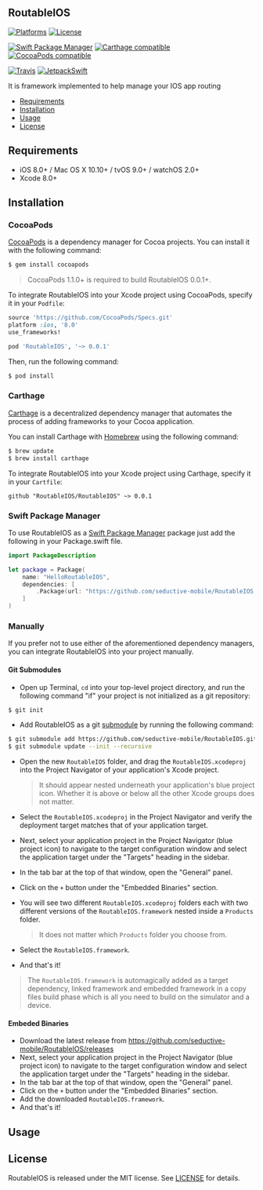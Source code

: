 ## RoutableIOS

[![Platforms](https://img.shields.io/cocoapods/p/RoutableIOS.svg)](https://cocoapods.org/pods/RoutableIOS)
[![License](https://img.shields.io/cocoapods/l/RoutableIOS.svg)](https://raw.githubusercontent.com/seductive-mobile/RoutableIOS/master/LICENSE)

[![Swift Package Manager](https://img.shields.io/badge/Swift%20Package%20Manager-compatible-brightgreen.svg)](https://github.com/apple/swift-package-manager)
[![Carthage compatible](https://img.shields.io/badge/Carthage-compatible-4BC51D.svg?style=flat)](https://github.com/Carthage/Carthage)
[![CocoaPods compatible](https://img.shields.io/cocoapods/v/RoutableIOS.svg)](https://cocoapods.org/pods/RoutableIOS)

[![Travis](https://img.shields.io/travis/seductive-mobile/RoutableIOS/master.svg)](https://travis-ci.org/seductive-mobile/RoutableIOS/branches)
[![JetpackSwift](https://img.shields.io/badge/JetpackSwift-framework-red.svg)](http://github.com/JetpackSwift/Framework)

It is framework implemented to help manage your IOS app routing

- [Requirements](#requirements)
- [Installation](#installation)
- [Usage](#usage)
- [License](#license)

## Requirements

- iOS 8.0+ / Mac OS X 10.10+ / tvOS 9.0+ / watchOS 2.0+
- Xcode 8.0+

## Installation

### CocoaPods

[CocoaPods](http://cocoapods.org) is a dependency manager for Cocoa projects. You can install it with the following command:

```bash
$ gem install cocoapods
```

> CocoaPods 1.1.0+ is required to build RoutableIOS 0.0.1+.

To integrate RoutableIOS into your Xcode project using CocoaPods, specify it in your `Podfile`:

```ruby
source 'https://github.com/CocoaPods/Specs.git'
platform :ios, '8.0'
use_frameworks!

pod 'RoutableIOS', '~> 0.0.1'
```

Then, run the following command:

```bash
$ pod install
```

### Carthage

[Carthage](https://github.com/Carthage/Carthage) is a decentralized dependency manager that automates the process of adding frameworks to your Cocoa application.

You can install Carthage with [Homebrew](http://brew.sh/) using the following command:

```bash
$ brew update
$ brew install carthage
```

To integrate RoutableIOS into your Xcode project using Carthage, specify it in your `Cartfile`:

```ogdl
github "RoutableIOS/RoutableIOS" ~> 0.0.1
```
### Swift Package Manager

To use RoutableIOS as a [Swift Package Manager](https://swift.org/package-manager/) package just add the following in your Package.swift file.

``` swift
import PackageDescription

let package = Package(
    name: "HelloRoutableIOS",
    dependencies: [
        .Package(url: "https://github.com/seductive-mobile/RoutableIOS.git", "0.0.1")
    ]
)
```

### Manually

If you prefer not to use either of the aforementioned dependency managers, you can integrate RoutableIOS into your project manually.

#### Git Submodules

- Open up Terminal, `cd` into your top-level project directory, and run the following command "if" your project is not initialized as a git repository:

```bash
$ git init
```

- Add RoutableIOS as a git [submodule](http://git-scm.com/docs/git-submodule) by running the following command:

```bash
$ git submodule add https://github.com/seductive-mobile/RoutableIOS.git
$ git submodule update --init --recursive
```

- Open the new `RoutableIOS` folder, and drag the `RoutableIOS.xcodeproj` into the Project Navigator of your application's Xcode project.

    > It should appear nested underneath your application's blue project icon. Whether it is above or below all the other Xcode groups does not matter.

- Select the `RoutableIOS.xcodeproj` in the Project Navigator and verify the deployment target matches that of your application target.
- Next, select your application project in the Project Navigator (blue project icon) to navigate to the target configuration window and select the application target under the "Targets" heading in the sidebar.
- In the tab bar at the top of that window, open the "General" panel.
- Click on the `+` button under the "Embedded Binaries" section.
- You will see two different `RoutableIOS.xcodeproj` folders each with two different versions of the `RoutableIOS.framework` nested inside a `Products` folder.

    > It does not matter which `Products` folder you choose from.

- Select the `RoutableIOS.framework`.

- And that's it!

> The `RoutableIOS.framework` is automagically added as a target dependency, linked framework and embedded framework in a copy files build phase which is all you need to build on the simulator and a device.

#### Embeded Binaries

- Download the latest release from https://github.com/seductive-mobile/RoutableIOS/releases
- Next, select your application project in the Project Navigator (blue project icon) to navigate to the target configuration window and select the application target under the "Targets" heading in the sidebar.
- In the tab bar at the top of that window, open the "General" panel.
- Click on the `+` button under the "Embedded Binaries" section.
- Add the downloaded `RoutableIOS.framework`.
- And that's it!

## Usage

## License

RoutableIOS is released under the MIT license. See [LICENSE](https://github.com/seductive-mobile/RoutableIOS/blob/master/LICENSE) for details.
